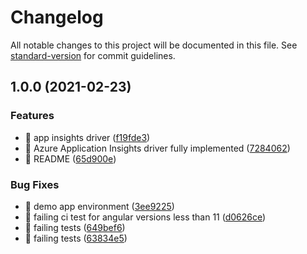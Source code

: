 # Changelog

All notable changes to this project will be documented in this file. See [standard-version](https://github.com/conventional-changelog/standard-version) for commit guidelines.

## 1.0.0 (2021-02-23)


### Features

* 🎸 app insights driver ([f19fde3](https://github.com/ngworker/lumberjack-applicationinsights-driver/commit/f19fde3dffdd7d689b2d8148ab5a0ca5302e3131))
* 🎸 Azure Application Insights driver fully implemented ([7284062](https://github.com/ngworker/lumberjack-applicationinsights-driver/commit/728406223981e4d015174a9702ae8f038d351553))
* 🎸 README ([65d900e](https://github.com/ngworker/lumberjack-applicationinsights-driver/commit/65d900e778b9fdd8f1936b7ce3f100d18366dbd3))


### Bug Fixes

* 🐛 demo app environment ([3ee9225](https://github.com/ngworker/lumberjack-applicationinsights-driver/commit/3ee9225d85d6febcd0cf342339a89993da664dbf))
* 🐛 failing ci test for angular versions less than 11 ([d0626ce](https://github.com/ngworker/lumberjack-applicationinsights-driver/commit/d0626ce788af2bce3fa9143c0fbd652c109dd50a))
* 🐛 failing tests ([649bef6](https://github.com/ngworker/lumberjack-applicationinsights-driver/commit/649bef6fa558391b09e60b2f6f6c2f608b0de9e2))
* 🐛 failing tests ([63834e5](https://github.com/ngworker/lumberjack-applicationinsights-driver/commit/63834e5f24155f6c82ad9845b059a54b2b08b1ce))

